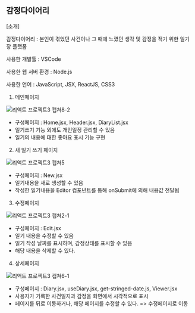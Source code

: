 감정다이어리 
---------------------------------------------------------------------------------------------------------------------------------
[소개] 

감정다이어리 : 본인이 겪었던 사건이나 그 때에 느꼈던 생각 및 감정을 적기 위한 일기장 플랫폼 

사용한 개발툴 : VSCode

사용한 웹 서버 환경 : Node.js 

사용한 언어 : JavaScript, JSX, ReactJS, CSS3




1. 메인페이지


![리액트 프로젝트3 캡쳐8-2](https://github.com/user-attachments/assets/1798ed71-a0f0-453c-b29b-0b6d1004d2e8)


- 구성페이지 : Home.jsx, Header.jsx, DiaryList.jsx
- 일기쓰기 기능 외에도 개인일정 관리할 수 있음
- 일기의 내용에 대한 좋아요 표시 기능 구현 



2. 새 일기 쓰기 페이지



![리액트 프로젝트3 캡쳐5](https://github.com/user-attachments/assets/0fe424c4-b48a-4078-9474-34ded36e3466)


- 구성페이지 : New.jsx
- 일기내용을 새로 생성할 수 있음 
- 작성한 일기내용을 Editor 컴포넌트를 통해 onSubmit에 의해 내용값 전달됨

  

3. 수정페이지



![리액트 프로젝트3 캡쳐2-1](https://github.com/user-attachments/assets/f178f8ad-21a9-48e5-a3cc-17bb692a07fd)


- 구성페이지 : Edit.jsx
- 일기 내용을 수정할 수 있음
- 일기 작성 날짜를 표시하며, 감정상태를 표시할 수 있음
- 해당 내용을 삭제할 수 있다. 

4. 상세페이지



![리액트 프로젝트3 캡쳐6-1](https://github.com/user-attachments/assets/af79162a-24ba-4bb4-a53d-2af9bbb7a52d)


- 구성페이지 : Diary.jsx, useDiary.jsx, get-stringed-date.js, Viewer.jsx
- 사용자가 기록한 사건일지과 감정을 화면에서 시각적으로 표시
- 페이지를 뒤로 이동하거나, 해당 페이지를 수정할 수 있다. => 수정페이지로 이동 
